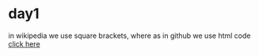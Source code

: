 # day1



in wikipedia we use square brackets, where as in github we use html code
<a href="https://www.aptitudetips.com/">click here</a>
